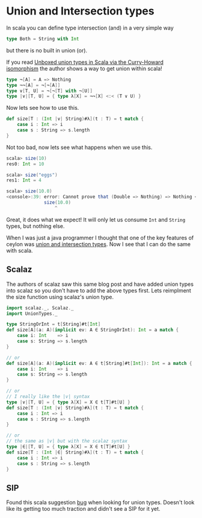 # Union and Intersection types
In scala you can define type intersection (and) in a very simple way

```scala
type Both = String with Int
```

but there is no built in union (or).

If you read [Unboxed union types in Scala via the Curry-Howard isomorphism](http://www.chuusai.com/2011/06/09/scala-union-types-curry-howard/) the author shows a way to get union within scala!

```scala
type ¬[A] = A => Nothing
type ¬¬[A] = ¬[¬[A]]
type ∨[T, U] = ¬[¬[T] with ¬[U]]
type |∨|[T, U] = { type λ[X] = ¬¬[X] <:< (T ∨ U) }
```

Now lets see how to use this.

```scala
def size[T : (Int |∨| String)#λ](t : T) = t match {
    case i : Int => i
    case s : String => s.length
}
```

Not too bad, now lets see what happens when we use this.

```scala
scala> size(10)
res0: Int = 10

scala> size("eggs")
res1: Int = 4

scala> size(10.0)
<console>:39: error: Cannot prove that (Double => Nothing) => Nothing <:< Int => Nothing with String => Nothing => Nothing.
              size(10.0)
                  ^
```

Great, it does what we expect!  It will only let us consume `Int` and `String` types, but nothing else.

When I was just a java programmer I thought that one of the key features of ceylon was [union and intersection types](http://ceylon-lang.org/documentation/current/introduction/#principal_typing_union_types_and_intersection_types).  Now I see that I can do the same with scala.

## Scalaz
The authors of scalaz saw this same blog post and have added union types into scalaz so you don't have to add the above types first.  Lets reimplment the size function using scalaz's union type.

```scala
import scalaz._, Scalaz._
import UnionTypes._

type StringOrInt = t[String]#t[Int]
def size[A](a: A)(implicit ev: A ∈ StringOrInt): Int = a match {
    case i: Int    => i
    case s: String => s.length
}

// or
def size[A](a: A)(implicit ev: A ∈ t[String]#t[Int]): Int = a match {
    case i: Int    => i
    case s: String => s.length
}

// or
// I really like the |v| syntax
type |∨|[T, U] = { type λ[X] = X ∈ t[T]#t[U] }
def size[T : (Int |∨| String)#λ](t : T) = t match {
    case i : Int => i
    case s : String => s.length
}

// or
// the same as |v| but with the scalaz syntax
type |∈|[T, U] = { type λ[X] = X ∈ t[T]#t[U] }
def size[T : (Int |∈| String)#λ](t : T) = t match {
    case i : Int => i
    case s : String => s.length
}
```

## SIP
Found this scala suggestion [bug](https://issues.scala-lang.org/browse/SUGGEST-22) when looking for union types.  Doesn't look like its getting too much traction and didn't see a SIP for it yet.
